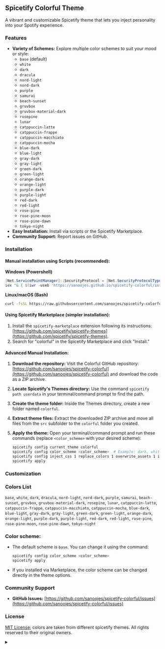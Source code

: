 ## Spicetify Colorful Theme

A vibrant and customizable Spicetify theme that lets you inject personality into your Spotify experience.

### Features

- **Variety of Schemes:** Explore multiple color schemes to suit your mood or style:
  - `base` (default)
  - `white`
  - `dark`
  - `dracula`
  - `nord-light`
  - `nord-dark`
  - `purple`
  - `samurai`
  - `beach-sunset`
  - `gruvbox`
  - `gruvbox-material-dark`
  - `rosepine`
  - `lunar`
  - `catppuccin-latte`
  - `catppuccin-frappe`
  - `catppuccin-macchiato`
  - `catppuccin-mocha`
  - `blue-dark`
  - `blue-light`
  - `gray-dark`
  - `gray-light`
  - `green-dark`
  - `green-light`
  - `orange-dark`
  - `orange-light`
  - `purple-dark`
  - `purple-light`
  - `red-dark`
  - `red-light`
  - `rose-pine`
  - `rose-pine-moon`
  - `rose-pine-dawn`
  - `tokyo-night`
- **Easy Installation:** Install via scripts or the Spicetify Marketplace.
- **Community Support:** Report issues on GitHub.

### Installation

#### Manual installation using Scripts (recommended):

**Windows (Powershell)**

```powershell
[Net.ServicePointManager]::SecurityProtocol = [Net.SecurityProtocolType]::Tls12
iex "& { $(iwr -useb 'https://sanoojes.github.io/spicetify-colorful/install/install.ps1') }"
```

**Linux/macOS (Bash)**

```bash
curl -fsSL https://raw.githubusercontent.com/sanoojes/spicetify-colorful/main/install/install.sh | sh
```

#### Using Spicetify Marketplace (simpler installation):

1. Install the `spicetify-marketplace` extension following its instructions: [https://github.com/spicetify/spicetify-themes](https://github.com/spicetify/spicetify-themes).
2. Search for "colorful" in the Spicetify Marketplace and click "Install."

#### Advanced Manual Installation:

1. **Download the repository:** Visit the Colorful GitHub repository: [https://github.com/sanoojes/spicetify-colorful](https://github.com/sanoojes/spicetify-colorful) and download the code as a ZIP archive.
2. **Locate Spicetify's Themes directory:** Use the command `spicetify path userdata` in your terminal/command prompt to find the path.
3. **Create the theme folder:** Inside the Themes directory, create a new folder named `colorful`.
4. **Extract theme files:** Extract the downloaded ZIP archive and move all files from the `src` subfolder to the `colorful` folder you created.
5. **Apply the theme:** Open your terminal/command prompt and run these commands (replace `<color_scheme>` with your desired scheme):

   ```bash
   spicetify config current_theme colorful
   spicetify config color_scheme <color_scheme>  # Example: dark, white, etc.
   spicetify config inject_css 1 replace_colors 1 overwrite_assets 1 inject_theme_js 1
   spicetify apply
   ```

### Customization

### Colors List

`base`, `white`, `dark`, `dracula`, `nord-light`, `nord-dark`, `purple`, `samurai`, `beach-sunset`, `gruvbox`, `gruvbox-material-dark`, `rosepine`, `lunar`, `catppuccin-latte`, `catppuccin-frappe`, `catppuccin-macchiato`, `catppuccin-mocha`, `blue-dark`, `blue-light`, `gray-dark`, `gray-light`, `green-dark`, `green-light`, `orange-dark`, `orange-light`, `purple-dark`, `purple-light`, `red-dark`, `red-light`, `rose-pine`, `rose-pine-moon`, `rose-pine-dawn`, `tokyo-night`

### Color scheme:

- The default scheme is `base`. You can change it using the command:

  ```bash
  spicetify config color_scheme <color_scheme>
  spicetify apply
  ```

- If you installed via Marketplace, the color scheme can be changed directly in the theme options.

### Community Support

- **GitHub Issues:** [https://github.com/sanoojes/spicetify-colorful/issues](https://github.com/sanoojes/spicetify-colorful/issues)

### License

[MIT License](LICENSE); colors are taken from different spicetify themes. All rights reserved to their original owners.

<details> 
  <summary></summary> 
  Readme is ai generated
</details>

